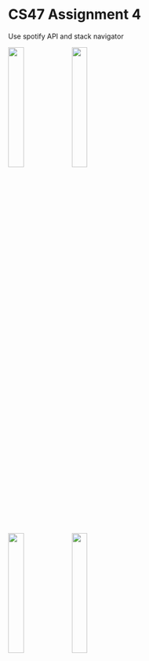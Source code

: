 
# CS47 Assignment 4
Use spotify API and stack navigator

<img src="https://user-images.githubusercontent.com/91340575/198907320-4534984a-b56f-477f-824d-1de4f058e40d.jpg" width=25% height=25%> <img src="https://user-images.githubusercontent.com/91340575/198907327-2422ed94-23c0-4fe6-a41e-43b374a24850.jpg" width=25% height=25%> 

<img src="https://user-images.githubusercontent.com/91340575/200754290-8d5e2ad4-6a6f-43dc-8fd5-d0848626482b.png" width=25% height=25%> <img src="https://user-images.githubusercontent.com/91340575/200754402-e4fe0cef-48cb-4499-b909-3b3d65da6bcb.png" width=25% height=25%>

